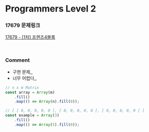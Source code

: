 # Programmers Level 2

### 17679 문제링크

[17679 - [1차] 프렌즈4블록](https://school.programmers.co.kr/learn/courses/30/lessons/17679)

<br>

### Comment

-   구현 문제,,
-   너무 어렵다,,

```js
// n x m Matrix
const array = Array(m)
    .fill()
    .map(() => Array(n).fill(0));

// [ [ 0, 0, 0, 0, 0 ], [ 0, 0, 0, 0, 0 ], [ 0, 0, 0, 0, 0 ] ]
const example = Array(3)
    .fill()
    .map(() => Array(5).fill(0));
```
